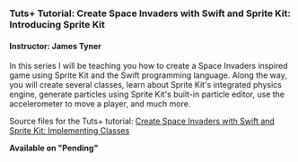 ### Tuts+ Tutorial: Create Space Invaders with Swift and Sprite Kit: Introducing Sprite Kit
#### Instructor: James Tyner

In this series I will be teaching you how to create a Space Invaders inspired game using Sprite Kit and the Swift programming language. Along the way, you will create several classes, learn about Sprite Kit's integrated physics engine, generate particles using Sprite Kit's built-in particle editor, use the accelerometer to move a player, and much more.

Source files for the Tuts+ tutorial: [Create Space Invaders with Swift and Sprite Kit: Implementing Classes
](http://code.tutsplus.com/tutorials/create-space-invaders-with-swift-and-sprite-kit-implementing-classes--cms-23355)

**Available on "Pending"**